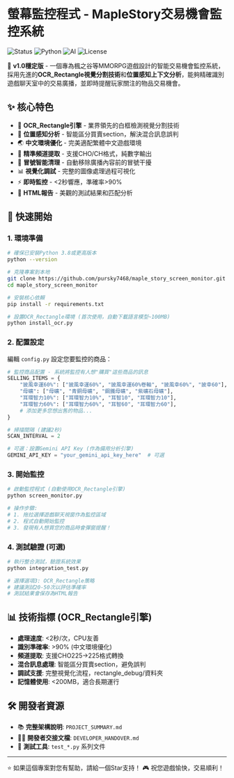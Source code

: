 # 螢幕監控程式 - MapleStory交易機會監控系統

![Status](https://img.shields.io/badge/Status-Production%20Ready-green)
![Python](https://img.shields.io/badge/Python-3.8%2B-blue)
![AI](https://img.shields.io/badge/AI-OCR%20Rectangle-orange)
![License](https://img.shields.io/badge/License-MIT-blue)

🚀 **v1.0穩定版** - 一個專為楓之谷等MMORPG遊戲設計的智能交易機會監控系統，採用先進的**OCR_Rectangle視覺分割技術**和**位置感知上下文分析**，能夠精確識別遊戲聊天室中的交易廣播，並即時提醒玩家關注的物品交易機會。

## ✨ 核心特色

- 🎯 **OCR_Rectangle引擎** - 業界領先的白框檢測視覺分割技術
- 🧠 **位置感知分析** - 智能區分買賣section，解決混合訊息誤判
- 🌏 **中文環境優化** - 完美適配繁體中文遊戲環境
- 📍 **精準頻道提取** - 支援CHO/CH格式，純數字輸出
- 🔄 **冒號智能清理** - 自動移除廣播內容前的冒號干擾
- 📊 **視覺化調試** - 完整的圖像處理過程可視化
- ⚡ **即時監控** - <2秒響應，準確率>90%
- 🎨 **HTML報告** - 美觀的測試結果和匹配分析

## 🚀 快速開始

### 1. 環境準備

```bash
# 確保已安裝Python 3.8或更高版本
python --version

# 克隆專案到本地
git clone https://github.com/pursky7468/maple_story_screen_monitor.git
cd maple_story_screen_monitor

# 安裝核心依賴
pip install -r requirements.txt

# 設置OCR_Rectangle環境 (首次使用，自動下載語言模型~100MB)
python install_ocr.py
```

### 2. 配置設定

編輯 `config.py` 設定您要監控的商品：

```python
# 監控商品配置 - 系統將監控有人想"購買"這些商品的訊息
SELLING_ITEMS = {
    "披風幸運60%": ["披風幸運60%", "披風幸運60%卷軸", "披風幸60%", "披幸60"],
    "母礦": ["母礦", "青銅母礦", "鋼鐵母礦", "紫礦石母礦"],
    "耳環智力10%": ["耳環智力10%", "耳智10", "耳環智力10"],
    "耳環智力60%": ["耳環智力60%", "耳智60", "耳環智力60"],
    # 添加更多您想出售的物品...
}

# 掃描間隔 (建議2秒)
SCAN_INTERVAL = 2

# 可選：設置Gemini API Key (作為備用分析引擎)
GEMINI_API_KEY = "your_gemini_api_key_here"  # 可選
```

### 3. 開始監控

```bash
# 啟動監控程式 (自動使用OCR_Rectangle引擎)
python screen_monitor.py

# 操作步驟:
# 1. 拖拉選擇遊戲聊天視窗作為監控區域
# 2. 程式自動開始監控
# 3. 發現有人想買您的商品時會彈窗提醒！
```

### 4. 測試驗證 (可選)

```bash
# 執行整合測試，驗證系統效果
python integration_test.py

# 選擇選項3: OCR_Rectangle策略
# 建議測試20-50次以評估準確率
# 測試結果會保存為HTML報告
```

## 📊 技術指標 (OCR_Rectangle引擎)

- **處理速度**: <2秒/次，CPU友善
- **識別準確率**: >90% (中文環境優化)
- **頻道提取**: 支援CHO225→225格式轉換  
- **混合訊息處理**: 智能區分買賣section，避免誤判
- **調試支援**: 完整視覺化流程，rectangle_debug/資料夾
- **記憶體使用**: <200MB，適合長期運行

## 🛠️ 開發者資源

- 📚 **完整架構說明**: `PROJECT_SUMMARY.md`
- 👨‍💻 **開發者交接文檔**: `DEVELOPER_HANDOVER.md`  
- 🧪 **測試工具**: `test_*.py` 系列文件

---

⭐ 如果這個專案對您有幫助，請給一個Star支持！
🎮 祝您遊戲愉快，交易順利！
